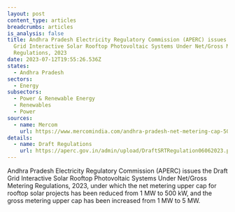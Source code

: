 ```yaml
---
layout: post
content_type: articles
breadcrumbs: articles
is_analysis: false
title: Andhra Pradesh Electricity Regulatory Commission (APERC) issues the Draft
  Grid Interactive Solar Rooftop Photovoltaic Systems Under Net/Gross Metering
  Regulations, 2023
date: 2023-07-12T19:55:26.536Z
states:
  - Andhra Pradesh
sectors:
  - Energy
subsectors:
  - Power & Renewable Energy
  - Renewables
  - Power
sources:
  - name: Mercom
    url: https://www.mercomindia.com/andhra-pradesh-net-metering-cap-500-kw
details:
  - name: Draft Regulations
    url: https://aperc.gov.in/admin/upload/DraftSRTRegulation06062023.pdf
---
```

Andhra Pradesh Electricity Regulatory Commission (APERC) issues the Draft Grid Interactive Solar Rooftop Photovoltaic Systems Under Net/Gross Metering Regulations, 2023, under which the net metering upper cap for rooftop solar projects has been reduced from 1 MW to 500 kW, and the gross metering upper cap has been increased from 1 MW to 5 MW.